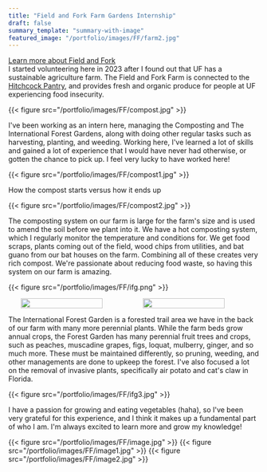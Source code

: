 ```yaml
---
title: "Field and Fork Farm Gardens Internship"
draft: false
summary_template: "summary-with-image"
featured_image: "/portfolio/images/FF/farm2.jpg" 
---
```



<a href="https://fieldandfork.ufl.edu/" target="_blank">Learn more about Field and Fork</a>
<br>
I started volunteering here in 2023 after I found out that UF has a sustainable agriculture farm. The Field and Fork Farm is connected to the <a href="https://pantry.fieldandfork.ufl.edu/" target="_blank">Hitchcock Pantry</a>, and provides fresh and organic produce for people at UF experiencing food insecurity.

{{< figure src="/portfolio/images/FF/compost.jpg" >}}

I've been working as an intern here, managing the Composting and The International Forest Gardens, along with doing other regular tasks such as harvesting, planting, and weeding. Working here, I've learned a lot of skills and gained a lot of experience that I would have never had otherwise, or gotten the chance to pick up. I feel very lucky to have worked here!


{{< figure src="/portfolio/images/FF/compost1.jpg" >}}

How the compost starts versus how it ends up

{{< figure src="/portfolio/images/FF/compost2.jpg" >}}

The composting system on our farm is large for the farm's size and is used to amend the soil before we plant into it. We have a hot composting system, which I regularly monitor the temperature and conditions for. We get food scraps, plants coming out of the field, wood chips from utilities, and bat guano from our bat houses on the farm. Combining all of these creates very rich compost. We're passionate about reducing food waste, so having this system on our farm is amazing.


{{< figure src="/portfolio/images/FF/ifg.png" >}}

<div style="display: flex; gap: 10px; justify-content: flex-start; margin-left: 5%;">
  <img src="/portfolio/images/FF/ifg1.jpg" style="width: 70%;">
  <img src="/portfolio/images/FF/ifg2.jpg" style="width: 70%;">
</div>

The International Forest Garden is a forested trail area we have in the back of our farm with many more perennial plants. While the farm beds grow annual crops, the Forest Garden has many perennial fruit trees and crops, such as peaches, muscadine grapes, figs, loquat, mulberry, ginger, and so much more. These must be maintained differently, so pruning, weeding, and other managements are done  to upkeep the forest. I've also focused a lot on the removal of invasive plants, specifically air potato and cat's claw in Florida.

{{< figure src="/portfolio/images/FF/ifg3.jpg" >}}

I have a passion for growing and eating vegetables (haha), so I've been very grateful for this experience, and I think it makes up a fundamental part of who I am. I'm always excited to learn more and grow my knowledge!


{{< figure src="/portfolio/images/FF/image.jpg" >}}
{{< figure src="/portfolio/images/FF/image1.jpg" >}}
{{< figure src="/portfolio/images/FF/image2.jpg" >}}

